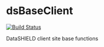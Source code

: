 dsBaseClient
============

[![Build Status](https://travis-ci.org/StuartWheater/dsBaseClient.svg?branch=release)](https://travis-ci.org/StuartWheater/dsBaseClient)

DataSHIELD client site base functions
